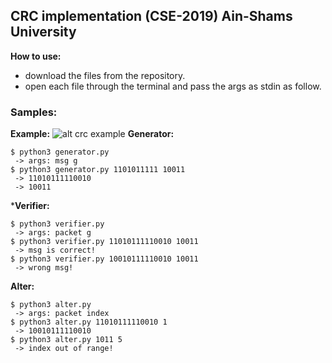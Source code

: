 ## CRC implementation (CSE-2019) Ain-Shams University

**How to use:**
- download the files from the repository.
- open each file through the terminal and pass the args as stdin as follow.

### Samples:
**Example:**
![alt crc example](https://github.com/AbdelrhmanMagdy/CSE-Networks/examples/crc.png)
**Generator:**
```
$ python3 generator.py
 -> args: msg g
$ python3 generator.py 1101011111 10011
 -> 11010111110010
 -> 10011
```
***Verifier:**
```
$ python3 verifier.py 
 -> args: packet g
$ python3 verifier.py 11010111110010 10011
 -> msg is correct!
$ python3 verifier.py 10010111110010 10011
 -> wrong msg!

```
**Alter:**
```
$ python3 alter.py
 -> args: packet index
$ python3 alter.py 11010111110010 1
 -> 10010111110010
$ python3 alter.py 1011 5
 -> index out of range!
```
